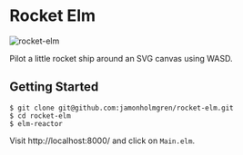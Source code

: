 # Rocket Elm

![rocket-elm](https://cloud.githubusercontent.com/assets/1479215/19415883/f87d0404-9333-11e6-9d32-30a4a6b6679b.gif)

Pilot a little rocket ship around an SVG canvas using WASD.

## Getting Started

```sh-session
$ git clone git@github.com:jamonholmgren/rocket-elm.git
$ cd rocket-elm
$ elm-reactor
```

Visit http://localhost:8000/ and click on `Main.elm`.
